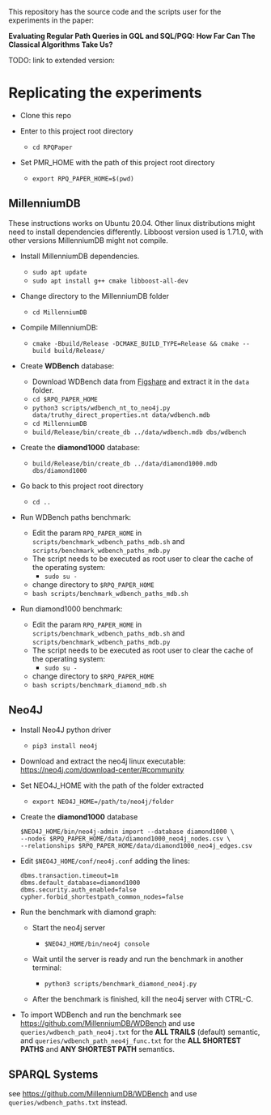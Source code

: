 This repository has the source code and the scripts user for the experiments in the paper:

**Evaluating Regular Path Queries in GQL and SQL/PGQ: How Far Can The Classical Algorithms Take Us?**

TODO: link to extended version:

# Replicating the experiments

- Clone this repo
- Enter to this project root directory
    - `cd RPQPaper`

- Set PMR_HOME with the path of this project root directory
    - `export RPQ_PAPER_HOME=$(pwd)`

## MillenniumDB
These instructions works on Ubuntu 20.04. Other linux distributions might need to install dependencies differently. Libboost version used is 1.71.0, with other versions MillenniumDB might not compile.

- Install MillenniumDB dependencies.
    - `sudo apt update`
    - `sudo apt install g++ cmake libboost-all-dev`

- Change directory to the MillenniumDB folder
    - `cd MillenniumDB`

- Compile MillenniumDB:
    - `cmake -Bbuild/Release -DCMAKE_BUILD_TYPE=Release && cmake --build build/Release/`

- Create **WDBench** database:
    - Download WDBench data from [Figshare](https://figshare.com/s/50b7544ad6b1f51de060) and extract it in the `data` folder.
    - `cd $RPQ_PAPER_HOME`
    - `python3 scripts/wdbench_nt_to_neo4j.py data/truthy_direct_properties.nt data/wdbench.mdb`
    - `cd MillenniumDB`
    - `build/Release/bin/create_db ../data/wdbench.mdb dbs/wdbench`

- Create the **diamond1000** database:
    - `build/Release/bin/create_db ../data/diamond1000.mdb dbs/diamond1000`

- Go back to this project root directory
    - `cd ..`

- Run WDBench paths benchmark:
    - Edit the param `RPQ_PAPER_HOME` in `scripts/benchmark_wdbench_paths_mdb.sh` and `scripts/benchmark_wdbench_paths_mdb.py`
    - The script needs to be executed as root user to clear the cache of the operating system:
        - `sudo su -`
    - change directory to `$RPQ_PAPER_HOME`
    - `bash scripts/benchmark_wdbench_paths_mdb.sh`

- Run diamond1000 benchmark:
    - Edit the param `RPQ_PAPER_HOME` in `scripts/benchmark_wdbench_paths_mdb.sh` and `scripts/benchmark_wdbench_paths_mdb.py`
    - The script needs to be executed as root user to clear the cache of the operating system:
        - `sudo su -`
    - change directory to `$RPQ_PAPER_HOME`
    - `bash scripts/benchmark_diamond_mdb.sh`


## Neo4J
- Install Neo4J python driver
    - `pip3 install neo4j`

- Download and extract the neo4j linux executable: https://neo4j.com/download-center/#community

- Set NEO4J_HOME with the path of the folder extracted
    - `export NEO4J_HOME=/path/to/neo4j/folder`

- Create the **diamond1000** database
    ```
    $NEO4J_HOME/bin/neo4j-admin import --database diamond1000 \
    --nodes $RPQ_PAPER_HOME/data/diamond1000_neo4j_nodes.csv \
    --relationships $RPQ_PAPER_HOME/data/diamond1000_neo4j_edges.csv
    ```

- Edit `$NEO4J_HOME/conf/neo4j.conf` adding the lines:
    ```
    dbms.transaction.timeout=1m
    dbms.default_database=diamond1000
    dbms.security.auth_enabled=false
    cypher.forbid_shortestpath_common_nodes=false
    ```

- Run the benchmark with diamond graph:
    - Start the neo4j server
        - `$NEO4J_HOME/bin/neo4j console`
    - Wait until the server is ready and run the benchmark in another terminal:
        - `python3 scripts/benchmark_diamond_neo4j.py`

    - After the benchmark is finished, kill the neo4j server with CTRL-C.

- To import WDBench and run the benchmark see https://github.com/MillenniumDB/WDBench and use `queries/wdbench_path_neo4j.txt` for the **ALL TRAILS** (default) semantic, and `queries/wdbench_path_neo4j_func.txt` for the **ALL SHORTEST PATHS** and **ANY SHORTEST PATH** semantics.

## SPARQL Systems
see https://github.com/MillenniumDB/WDBench and use `queries/wdbench_paths.txt` instead.